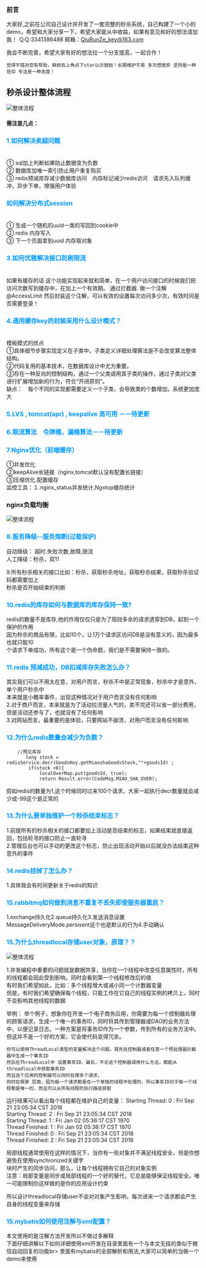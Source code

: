 ### 前言
大家好,之前在公司自己设计并开发了一套完整的秒杀系统，自己构建了一个小的demo，希望和大家分享一下，希望大家能从中收益，如果有意见和好的想法请加我！
 ＱＱ:3341386488
 邮箱：QiuRunZe_key@163.com

我会不断完善，希望大家有好的想法拉一个分支提高，一起合作！


    觉得不错对您有帮助，麻烦右上角点下star以示鼓励！长期维护不易 多次想放弃 坚持是一种信仰 专注是一种态度！


## 秒杀设计整体流程

![整体流程](http://i2.bvimg.com/601558/886c867d6488dfc2.png)



#### 需注意几点：
### <font color=#0099ff size=3 >1.如何解决卖超问题<br></font><br>
 ① sql加上判断如果防止数据变为负数<br>
 ② 数据库加唯一索引防止用户重复购买<br>
 ③ redis预减库存减少数据库访问　内存标记减少redis访问　请求先入队列缓冲，异步下单，增强用户体验

### <font color=#0099ff size=3 >如何解决分布式session<br></font><br>

 ① 生成一个随机的uuid一类的写回到cookie中<br>
 ② redis 内存写入<br>
 ③ 下一个页面拿到uuid 内存取对象
### <font color=#0099ff size=3 >3.如何优雅解决接口防刷限流<br></font><br>

如果有缓存的话 这个功能实现起来就和简单，在一个用户访问接口的时候我们把访问次数写到缓存中，在加上一个有效期。
通过拦截器. 做一个注解 @AccessLimit 然后封装这个注解，可以有效的设置每次访问多少次，有效时间是否需要登录！


### <font color=#0099ff size=3 >4.通用缓存key的封装采用什么设计模式？<br></font><br>

模板模式的优点<br>
①具体细节步骤实现定义在子类中，子类定义详细处理算法是不会改变算法整体结构。<br>
②代码复用的基本技术，在数据库设计中尤为重要。<br>
③存在一种反向的控制结构，通过一个父类调用其子类的操作，通过子类对父类进行扩展增加新的行为，符合“开闭原则”。<br>
缺点：　每个不同的实现都需要定义一个子类，会导致类的个数增加，系统更加庞大


### <font color=#0099ff size=3 >5.LVS , tomcat(apr) , keepalive 高可用 －－待更新</font><br>

### <font color=#0099ff size=3 >6.限流算法　令牌桶，漏桶算法－－待更新</font><br>

### <font color=#0099ff size=3 >7.Nginx优化（前端缓存）</font><br>
①并发优化<br>
②keepAlive长链接（nginx,tomcat默认没有配置长链接）<br>
③压缩优化.配置缓存<br>
监控工具：１.nginx_status并发统计,Ngxtop缓存统计
### nginx负载均衡

![整体流程](http://i2.bvimg.com/601558/23f54a389b2b23e8.png)


### <font color=#0099ff size=3 >8.服务降级--服务熔断(过载保护)</font><br>

自动降级： 超时.失败次数,故障,限流<br>
人工降级：秒杀，双11<br>

9.所有秒杀相关的接口比如：秒杀，获取秒杀地址，获取秒杀结果，获取秒杀验证码都需要加上<br>
秒杀是否开始结束的判断

### <font color=#0099ff size=3 >10.redis的库存如何与数据库的库存保持一致?</font><br>
redis的数量不是库存,他的作用仅仅只是为了阻挡多余的请求透穿到DB，起到一个保护的作用<br>因为秒杀的商品有限，比如10个，让1万个请求区访问DB是没有意义的，因为最多也就只能10<br>
个请求下单成功，所有这个是一个伪命题，我们是不需要保持一致的。<br>
### <font color=#0099ff size=3 >11.redis 预减成功，DB扣减库存失败怎么办？</font><br>
其实我们可以不用太在意，对用户而言，秒杀不中是正常现象，秒杀中才是意外，单个用户秒杀中<br>
本来就是小概率事件，出现这种情况对于用户而言没有任何影响<br>
2.对于商户而言，本来就是为了活动拉流量人气的，卖不完还可以省一部分费用，但是活动还参与了，也就没有了任何影响<br>
3.对网站而言，最重要的是体验，只要网站不崩溃，对用户而言没有任何影响<br>


### <font color=#0099ff size=3 >12.为什么redis数量会减少为负数？</font><br>

		//预见库存
           long stock = redisService.decr(GoodsKey.getMiaoshaGoodsStock,""+goodsId) ;
			if(stock <0){
				localOverMap.put(goodsId, true);
				return Result.error(CodeMsg.MIAO_SHA_OVER);
			

假如redis的数量为1,这个时候同时过来100个请求，大家一起执行decr数量就会减少成-99这个是正常的

### <font color=#0099ff size=3 >13.为什么要单独维护一个秒杀结束标志？</font><br>
1.前提所有的秒杀相关的接口都要加上活动是否结束的标志，如果结束就直接返回，包括轮寻的接口防止一直轮寻<br>
2.管理后台也可以手动的更改这个标志，防止出现活动开始以后就没办法结束这种意外的事件

### <font color=#0099ff size=3 >14.redis挂掉了怎么办？</font><br>
1.具体我会有时间更新关于redis的知识

### <font color=#0099ff size=3 >15.rabbitmq如何做到消息不重复不丢失即使服务器重启？</font><br>

1.exchange持久化2.queue持久化3.发送消息设置MessageDeliveryMode.persisent这个也是默认的行为4.手动确认

### <font color=#0099ff size=3 >15.为什么threadlocal存储user对象，原理？？</font><br>

![整体流程](http://i2.bvimg.com/601558/3293e36cc2c7e303.png)

1.并发编程中重要的问题就是数据共享，当你在一个线程中改变任意属性时，所有的线程都会因此受到影响，同时会看到第一个线程修改后的值<br>
有时我们希望如此，比如：多个线程增大或减小同一个计数器变量<br>
但是，有时我们希望确保每个线程，只能工作在它自己的线程实例的拷贝上，同时不会影响其他线程的数据<br>

举例： 举个例子，想象你在开发一个电子商务应用，你需要为每一个控制器处理的顾客请求，生成一个唯一的事务ID，同时将其传到管理器或DAO的业务方法中，以便记录日志。一种方案是将事务ID作为一个参数，传到所有的业务方法中。但这并不是一个好的方案，它会使代码变得冗余。
    
    你可以使用ThreadLocal类型的变量解决这个问题。首先在控制器或者任意一个预处理器拦截器中生成一个事务ID
    然后在ThreadLocal中 设置事务ID，最后，不论这个控制器调用什么方法，都能从threadlocal中获取事务ID
    而且这个应用的控制器可以同时处理多个请求，
    同时在框架 层面，因为每一个请求都是在一个单独的线程中处理的，所以事务ID对于每一个线程都是唯一的，而且可以从所有线程的执行路径获取
运行结果可以看出每个线程都在维护自己的变量：
 Starting Thread: 0 : Fri Sep 21 23:05:34 CST 2018<br>
 Starting Thread: 2 : Fri Sep 21 23:05:34 CST 2018<br>
 Starting Thread: 1 : Fri Jan 02 05:36:17 CST 1970<br>
 Thread Finished: 1 : Fri Jan 02 05:36:17 CST 1970<br>
 Thread Finished: 0 : Fri Sep 21 23:05:34 CST 2018<br>
 Thread Finished: 2 : Fri Sep 21 23:05:34 CST 2018<br>
 
 局部线程通常使用在这样的情况下，当你有一些对象并不满足线程安全，但是你想避免在使用synchronized关键字<br>
 块时产生的同步访问，那么，让每个线程拥有它自己的对象实例<br>
 注意：局部变量是同步或局部线程的一个好的替代，它总是能够保证线程安全。唯一可能限制你这样做的是你的应用设计约束<br>
 
 所以设计threadlocal存储user不会对对象产生影响，每次进来一个请求都会产生自身的线程变量来存储
 
 ### <font color=#0099ff size=3 >15.mybatis如何使用注解与xml配置？</font><br>
本文使用的是注解方法开发所以不做过多解释<br>
下面仔细讲解以下如何详细使用xml开发在目录里面有一个与本文无挂的类似于微信自动回复的功能br>
里面有mybatis的全部解析和用法,大家可以简单的当做一个demo来使用<br>
